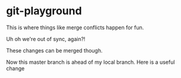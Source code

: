 # git-playground
This is where things like merge conflicts happen for fun.


Uh oh we're out of sync, again?!

These changes can be merged though.

Now this master branch is ahead of my local branch. 
Here is a useful change

